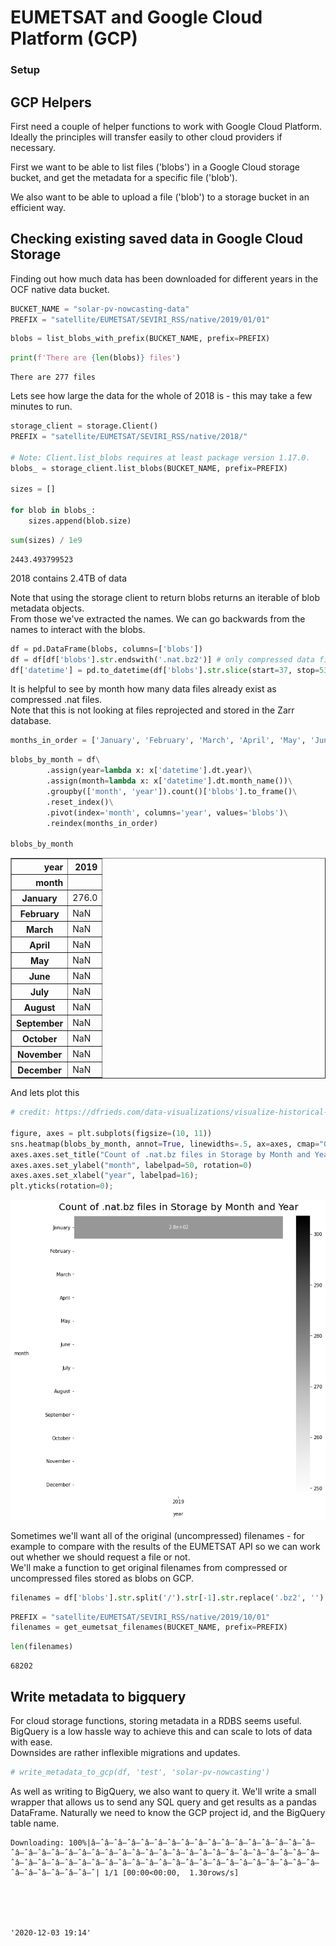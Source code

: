 # EUMETSAT and Google Cloud Platform (GCP) 



### Setup

## GCP Helpers

First need a couple of helper functions to work with Google Cloud Platform.  
Ideally the principles will transfer easily to other cloud providers if necessary. 

First we want to be able to list files ('blobs') in a Google Cloud storage bucket, and get the metadata for a specific file ('blob').

We also want to be able to upload a file ('blob') to a storage bucket in an efficient way.

## Checking existing saved data in Google Cloud Storage

Finding out how much data has been downloaded for different years in the OCF native data bucket.

```python
BUCKET_NAME = "solar-pv-nowcasting-data"
PREFIX = "satellite/EUMETSAT/SEVIRI_RSS/native/2019/01/01"
```

```python
blobs = list_blobs_with_prefix(BUCKET_NAME, prefix=PREFIX)
```

```python
print(f'There are {len(blobs)} files')
```

    There are 277 files
    

Lets see how large the data for the whole of 2018 is - this may take a few minutes to run. 

```python
storage_client = storage.Client()
PREFIX = "satellite/EUMETSAT/SEVIRI_RSS/native/2018/"

# Note: Client.list_blobs requires at least package version 1.17.0.
blobs_ = storage_client.list_blobs(BUCKET_NAME, prefix=PREFIX)

sizes = []

for blob in blobs_:
    sizes.append(blob.size)
```

```python
sum(sizes) / 1e9
```




    2443.493799523



2018 contains 2.4TB of data

Note that using the storage client to return blobs returns an iterable of blob metadata objects.  
From those we've extracted the names. We can go backwards from the names to interact with the blobs. 

```python
df = pd.DataFrame(blobs, columns=['blobs'])
df = df[df['blobs'].str.endswith('.nat.bz2')] # only compressed data files
df['datetime'] = pd.to_datetime(df['blobs'].str.slice(start=37, stop=53), format="%Y/%m/%d/%H/%M")
```

It is helpful to see by month how many data files already exist as compressed .nat files.  
Note that this is not looking at files reprojected and stored in the Zarr database.

```python
months_in_order = ['January', 'February', 'March', 'April', 'May', 'June', 'July', 'August', 'September', 'October', 'November', 'December']
```

```python
blobs_by_month = df\
        .assign(year=lambda x: x['datetime'].dt.year)\
        .assign(month=lambda x: x['datetime'].dt.month_name())\
        .groupby(['month', 'year']).count()['blobs'].to_frame()\
        .reset_index()\
        .pivot(index='month', columns='year', values='blobs')\
        .reindex(months_in_order)

blobs_by_month
```




<div>
<style scoped>
    .dataframe tbody tr th:only-of-type {
        vertical-align: middle;
    }

    .dataframe tbody tr th {
        vertical-align: top;
    }

    .dataframe thead th {
        text-align: right;
    }
</style>
<table border="1" class="dataframe">
  <thead>
    <tr style="text-align: right;">
      <th>year</th>
      <th>2019</th>
    </tr>
    <tr>
      <th>month</th>
      <th></th>
    </tr>
  </thead>
  <tbody>
    <tr>
      <th>January</th>
      <td>276.0</td>
    </tr>
    <tr>
      <th>February</th>
      <td>NaN</td>
    </tr>
    <tr>
      <th>March</th>
      <td>NaN</td>
    </tr>
    <tr>
      <th>April</th>
      <td>NaN</td>
    </tr>
    <tr>
      <th>May</th>
      <td>NaN</td>
    </tr>
    <tr>
      <th>June</th>
      <td>NaN</td>
    </tr>
    <tr>
      <th>July</th>
      <td>NaN</td>
    </tr>
    <tr>
      <th>August</th>
      <td>NaN</td>
    </tr>
    <tr>
      <th>September</th>
      <td>NaN</td>
    </tr>
    <tr>
      <th>October</th>
      <td>NaN</td>
    </tr>
    <tr>
      <th>November</th>
      <td>NaN</td>
    </tr>
    <tr>
      <th>December</th>
      <td>NaN</td>
    </tr>
  </tbody>
</table>
</div>



And lets plot this 

```python
# credit: https://dfrieds.com/data-visualizations/visualize-historical-time-comparisons.html

figure, axes = plt.subplots(figsize=(10, 11))
sns.heatmap(blobs_by_month, annot=True, linewidths=.5, ax=axes, cmap="Greys")
axes.axes.set_title("Count of .nat.bz files in Storage by Month and Year", fontsize=20, y=1.01)
axes.axes.set_ylabel("month", labelpad=50, rotation=0)
axes.axes.set_xlabel("year", labelpad=16);
plt.yticks(rotation=0);
```


![png](img/nbs/output_21_0.png)


Sometimes we'll want all of the original (uncompressed) filenames - for example to compare with the results of the EUMETSAT API so we can work out whether we should request a file or not.  
We'll make a function to get original filenames from compressed or uncompressed files stored as blobs on GCP.

```python
filenames = df['blobs'].str.split('/').str[-1].str.replace('.bz2', '')
```

```python
PREFIX = "satellite/EUMETSAT/SEVIRI_RSS/native/2019/10/01"
filenames = get_eumetsat_filenames(BUCKET_NAME, prefix=PREFIX)
```

```python
len(filenames)
```




    68202



## Write metadata to bigquery

For cloud storage functions, storing metadata in a RDBS seems useful. BigQuery is a low hassle way to achieve this and can scale to lots of data with ease.  
Downsides are rather inflexible migrations and updates.  


```python
# write_metadata_to_gcp(df, 'test', 'solar-pv-nowcasting')
```

As well as writing to BigQuery, we also want to query it. We'll write a small wrapper that allows us to send any SQL query and get results as a pandas DataFrame. Naturally we need to know the GCP project id, and the BigQuery table name.

    Downloading: 100%|â–ˆâ–ˆâ–ˆâ–ˆâ–ˆâ–ˆâ–ˆâ–ˆâ–ˆâ–ˆâ–ˆâ–ˆâ–ˆâ–ˆâ–ˆâ–ˆâ–ˆâ–ˆâ–ˆâ–ˆâ–ˆâ–ˆâ–ˆâ–ˆâ–ˆâ–ˆâ–ˆâ–ˆâ–ˆâ–ˆâ–ˆâ–ˆâ–ˆâ–ˆâ–ˆâ–ˆâ–ˆâ–ˆâ–ˆâ–ˆâ–ˆâ–ˆâ–ˆâ–ˆâ–ˆâ–ˆâ–ˆâ–ˆâ–ˆâ–ˆâ–ˆâ–ˆâ–ˆâ–ˆâ–ˆâ–ˆâ–ˆâ–ˆâ–ˆâ–ˆâ–ˆâ–ˆâ–ˆâ–ˆâ–ˆâ–ˆâ–ˆâ–ˆâ–ˆ| 1/1 [00:00<00:00,  1.30rows/s]
    




    '2020-12-03 19:14'


